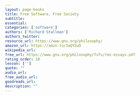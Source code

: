 ```yaml
---
layout: page-books
title: Free Software, Free Society
subtitle: 
essential: 
categories: ['software']
authors: ['Richard Stallman']
authors_twitter: 
resource_url: https://www.gnu.org/philosophy/
amazon_url: https://amzn.to/3aQY2uO
wikipedia_url: 
free_url: https://www.gnu.org/philosophy/fsfs/rms-essays.pdf
rating_order: 10
lesson: ['']
quote: ""
audio_url: 
free_audio_url: 
goodreads_url: 
description: ""
---
```

